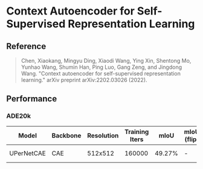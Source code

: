 # Context Autoencoder for Self-Supervised Representation Learning

## Reference

> Chen, Xiaokang, Mingyu Ding, Xiaodi Wang, Ying Xin, Shentong Mo, Yunhao Wang, Shumin Han, Ping Luo, Gang Zeng, and Jingdong Wang. "Context autoencoder for self-supervised representation learning." arXiv preprint arXiv:2202.03026 (2022).

## Performance

### ADE20k
| Model | Backbone | Resolution | Training Iters | mIoU | mIoU (flip) | mIoU (ms+flip) | Links |
|-|-|-|-|-|-|-|-|
|UPerNetCAE|CAE|512x512|160000| 49.27% | - | - |[model](https://bj.bcebos.com/paddleseg/dygraph/ade20k/upernet_caebase_ade20k_512x512_160k/model.pdparams) \| [log](https://bj.bcebos.com/paddleseg/dygraph/ade20k/upernet_caebase_ade20k_512x512_160k/train.log) |
